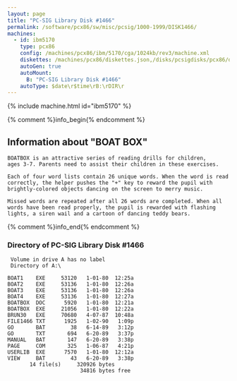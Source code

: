 ```yaml
---
layout: page
title: "PC-SIG Library Disk #1466"
permalink: /software/pcx86/sw/misc/pcsig/1000-1999/DISK1466/
machines:
  - id: ibm5170
    type: pcx86
    config: /machines/pcx86/ibm/5170/cga/1024kb/rev3/machine.xml
    diskettes: /machines/pcx86/diskettes.json,/disks/pcsigdisks/pcx86/diskettes.json
    autoGen: true
    autoMount:
      B: "PC-SIG Library Disk #1466"
    autoType: $date\r$time\rB:\rDIR\r
---
```


{% include machine.html id="ibm5170" %}

{% comment %}info_begin{% endcomment %}

## Information about "BOAT BOX"

    BOATBOX is an attractive series of reading drills for children,
    ages 3-7. Parents need to assist their children in these exercises.
    
    Each of four word lists contain 26 unique words. When the word is read
    correctly, the helper pushes the "+" key to reward the pupil with
    brightly-colored objects dancing on the screen to merry music.
    
    Missed words are repeated after all 26 words are completed. When all
    words have been read properly, the pupil is rewarded with flashing
    lights, a siren wail and a cartoon of dancing teddy bears.
{% comment %}info_end{% endcomment %}


### Directory of PC-SIG Library Disk #1466

     Volume in drive A has no label
     Directory of A:\

    BOAT1    EXE     53120   1-01-80  12:25a
    BOAT2    EXE     53136   1-01-80  12:26a
    BOAT3    EXE     53136   1-01-80  12:26a
    BOAT4    EXE     53136   1-01-80  12:27a
    BOATBOX  DOC      5920   1-01-80  12:21a
    BOATBOX  EXE     21056   1-01-80  12:22a
    BRUN30   EXE     70680   4-07-87  10:48a
    FILE1466 TXT      1925   1-02-90   1:09p
    GO       BAT        38   6-14-89   3:12p
    GO       TXT       694   6-20-89   3:37p
    MANUAL   BAT       147   6-20-89   3:38p
    PAGE     COM       325   1-06-87   4:21p
    USERLIB  EXE      7570   1-01-80  12:12a
    VIEW     BAT        43   6-20-89   3:38p
           14 file(s)     320926 bytes
                           34816 bytes free
